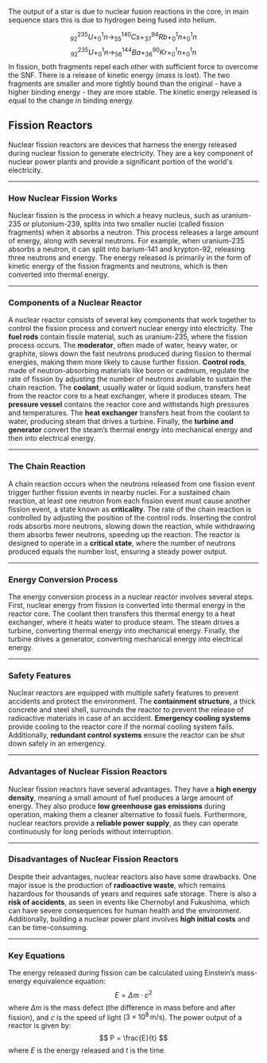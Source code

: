 The output of a star is due to nuclear fusion reactions in the core, in main sequence stars this is due to hydrogen being fused into helium.

$$^{235}_{92}U+^{1}_{0}n \rightarrow ^{140}_{55}Cs+^{94}_{37}Rb+^{1}_{0}n+^{1}_{0}n$$
$$^{235}_{92}U+^{1}_{0}n \rightarrow ^{144}_{56}Ba+^{90}_{36}Kr+^{1}_{0}n+^{1}_{0}n$$
In fission, both fragments repel each other with sufficient force to overcome the SNF. There is a release of kinetic energy (mass is lost). The two fragments are smaller and more tightly bound than the original - have a higher binding energy - they are more stable. The kinetic energy released is equal to the change in binding energy.

## Fission Reactors

Nuclear fission reactors are devices that harness the energy released during nuclear fission to generate electricity. They are a key component of nuclear power plants and provide a significant portion of the world's electricity.

---

### **How Nuclear Fission Works**
Nuclear fission is the process in which a heavy nucleus, such as uranium-235 or plutonium-239, splits into two smaller nuclei (called fission fragments) when it absorbs a neutron. This process releases a large amount of energy, along with several neutrons. For example, when uranium-235 absorbs a neutron, it can split into barium-141 and krypton-92, releasing three neutrons and energy. The energy released is primarily in the form of kinetic energy of the fission fragments and neutrons, which is then converted into thermal energy.

---

### **Components of a Nuclear Reactor**
A nuclear reactor consists of several key components that work together to control the fission process and convert nuclear energy into electricity. The **fuel rods** contain fissile material, such as uranium-235, where the fission process occurs. The **moderator**, often made of water, heavy water, or graphite, slows down the fast neutrons produced during fission to thermal energies, making them more likely to cause further fission. **Control rods**, made of neutron-absorbing materials like boron or cadmium, regulate the rate of fission by adjusting the number of neutrons available to sustain the chain reaction. The **coolant**, usually water or liquid sodium, transfers heat from the reactor core to a heat exchanger, where it produces steam. The **pressure vessel** contains the reactor core and withstands high pressures and temperatures. The **heat exchanger** transfers heat from the coolant to water, producing steam that drives a turbine. Finally, the **turbine and generator** convert the steam’s thermal energy into mechanical energy and then into electrical energy.

---

### **The Chain Reaction**
A chain reaction occurs when the neutrons released from one fission event trigger further fission events in nearby nuclei. For a sustained chain reaction, at least one neutron from each fission event must cause another fission event, a state known as **criticality**. The rate of the chain reaction is controlled by adjusting the position of the control rods. Inserting the control rods absorbs more neutrons, slowing down the reaction, while withdrawing them absorbs fewer neutrons, speeding up the reaction. The reactor is designed to operate in a **critical state**, where the number of neutrons produced equals the number lost, ensuring a steady power output.

---

### **Energy Conversion Process**
The energy conversion process in a nuclear reactor involves several steps. First, nuclear energy from fission is converted into thermal energy in the reactor core. The coolant then transfers this thermal energy to a heat exchanger, where it heats water to produce steam. The steam drives a turbine, converting thermal energy into mechanical energy. Finally, the turbine drives a generator, converting mechanical energy into electrical energy.

---

### **Safety Features**
Nuclear reactors are equipped with multiple safety features to prevent accidents and protect the environment. The **containment structure**, a thick concrete and steel shell, surrounds the reactor to prevent the release of radioactive materials in case of an accident. **Emergency cooling systems** provide cooling to the reactor core if the normal cooling system fails. Additionally, **redundant control systems** ensure the reactor can be shut down safely in an emergency.

---

### **Advantages of Nuclear Fission Reactors**
Nuclear fission reactors have several advantages. They have a **high energy density**, meaning a small amount of fuel produces a large amount of energy. They also produce **low greenhouse gas emissions** during operation, making them a cleaner alternative to fossil fuels. Furthermore, nuclear reactors provide a **reliable power supply**, as they can operate continuously for long periods without interruption.

---

### **Disadvantages of Nuclear Fission Reactors**
Despite their advantages, nuclear reactors also have some drawbacks. One major issue is the production of **radioactive waste**, which remains hazardous for thousands of years and requires safe storage. There is also a **risk of accidents**, as seen in events like Chernobyl and Fukushima, which can have severe consequences for human health and the environment. Additionally, building a nuclear power plant involves **high initial costs** and can be time-consuming.

---

### **Key Equations**
The energy released during fission can be calculated using Einstein’s mass-energy equivalence equation:
$$
E = \Delta m \cdot c^2
$$
where $\Delta m$ is the mass defect (the difference in mass before and after fission), and $c$ is the speed of light ($3 \times 10^8 \, \text{m/s}$). The power output of a reactor is given by:
$$
P = \frac{E}{t}
$$
where $E$ is the energy released and $t$ is the time.